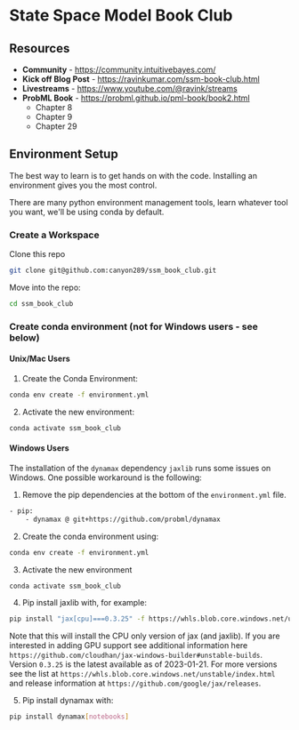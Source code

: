 # State Space Model Book Club

## Resources
* **Community** - https://community.intuitivebayes.com/
* **Kick off Blog Post** - https://ravinkumar.com/ssm-book-club.html
* **Livestreams** - https://www.youtube.com/@ravink/streams
* **ProbML Book** - https://probml.github.io/pml-book/book2.html
  * Chapter 8
  * Chapter 9
  * Chapter 29

## Environment Setup
The best way to learn is to get hands on with the code. 
Installing an environment gives you the most control.

There are many python environment management tools, learn whatever tool you want, 
we'll be using conda by default.

### Create a Workspace

Clone this repo
```bash
git clone git@github.com:canyon289/ssm_book_club.git
```

Move into the repo:
```bash
cd ssm_book_club
```

### Create conda environment (not for Windows users - see below)

#### Unix/Mac Users

1. Create the Conda Environment:
```bash
conda env create -f environment.yml
```

2. Activate the new environment:
```bash
conda activate ssm_book_club
```

#### Windows Users

The installation of the `dynamax` dependency `jaxlib` runs some issues on Windows.
One possible workaround is the following:

1. Remove the pip dependencies at the bottom of the `environment.yml` file.
```bash
- pip:
    - dynamax @ git+https://github.com/probml/dynamax
```

2. Create the conda environment using:
```bash
conda env create -f environment.yml
```

3. Activate the new environment
```bash
conda activate ssm_book_club
```

4. Pip install jaxlib with, for example:
```bash
pip install "jax[cpu]===0.3.25" -f https://whls.blob.core.windows.net/unstable/index.html --use-deprecated legacy-resolver
```
Note that this will install the CPU only version of jax (and jaxlib). 
If you are interested in adding GPU support see additional information here `https://github.com/cloudhan/jax-windows-builder#unstable-builds`.
Version `0.3.25` is the latest available as of 2023-01-21. 
For more versions see the list at `https://whls.blob.core.windows.net/unstable/index.html` and release information at `https://github.com/google/jax/releases`.

5. Pip install dynamax with:
```bash
pip install dynamax[notebooks]
```
